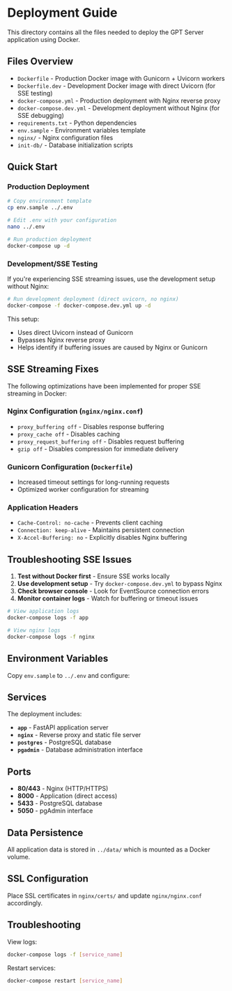 # Deployment Guide

This directory contains all the files needed to deploy the GPT Server application using Docker.

## Files Overview

- `Dockerfile` - Production Docker image with Gunicorn + Uvicorn workers
- `Dockerfile.dev` - Development Docker image with direct Uvicorn (for SSE testing)
- `docker-compose.yml` - Production deployment with Nginx reverse proxy
- `docker-compose.dev.yml` - Development deployment without Nginx (for SSE debugging)
- `requirements.txt` - Python dependencies
- `env.sample` - Environment variables template
- `nginx/` - Nginx configuration files
- `init-db/` - Database initialization scripts

## Quick Start

### Production Deployment

```bash
# Copy environment template
cp env.sample ../.env

# Edit .env with your configuration
nano ../.env

# Run production deployment
docker-compose up -d
```

### Development/SSE Testing

If you're experiencing SSE streaming issues, use the development setup without Nginx:

```bash
# Run development deployment (direct uvicorn, no nginx)
docker-compose -f docker-compose.dev.yml up -d
```

This setup:
- Uses direct Uvicorn instead of Gunicorn
- Bypasses Nginx reverse proxy
- Helps identify if buffering issues are caused by Nginx or Gunicorn

## SSE Streaming Fixes

The following optimizations have been implemented for proper SSE streaming in Docker:

### Nginx Configuration (`nginx/nginx.conf`)
- `proxy_buffering off` - Disables response buffering
- `proxy_cache off` - Disables caching
- `proxy_request_buffering off` - Disables request buffering
- `gzip off` - Disables compression for immediate delivery

### Gunicorn Configuration (`Dockerfile`)
- Increased timeout settings for long-running requests
- Optimized worker configuration for streaming

### Application Headers
- `Cache-Control: no-cache` - Prevents client caching
- `Connection: keep-alive` - Maintains persistent connection
- `X-Accel-Buffering: no` - Explicitly disables Nginx buffering

## Troubleshooting SSE Issues

1. **Test without Docker first** - Ensure SSE works locally
2. **Use development setup** - Try `docker-compose.dev.yml` to bypass Nginx
3. **Check browser console** - Look for EventSource connection errors
4. **Monitor container logs** - Watch for buffering or timeout issues

```bash
# View application logs
docker-compose logs -f app

# View nginx logs
docker-compose logs -f nginx
```

## Environment Variables

Copy `env.sample` to `../.env` and configure:

## Services

The deployment includes:

- **`app`** - FastAPI application server
- **`nginx`** - Reverse proxy and static file server
- **`postgres`** - PostgreSQL database  
- **`pgadmin`** - Database administration interface

## Ports

- **80/443** - Nginx (HTTP/HTTPS)
- **8000** - Application (direct access)
- **5433** - PostgreSQL database
- **5050** - pgAdmin interface

## Data Persistence

All application data is stored in `../data/` which is mounted as a Docker volume.

## SSL Configuration

Place SSL certificates in `nginx/certs/` and update `nginx/nginx.conf` accordingly.

## Troubleshooting

View logs:
```bash
docker-compose logs -f [service_name]
```

Restart services:
```bash
docker-compose restart [service_name]
``` 